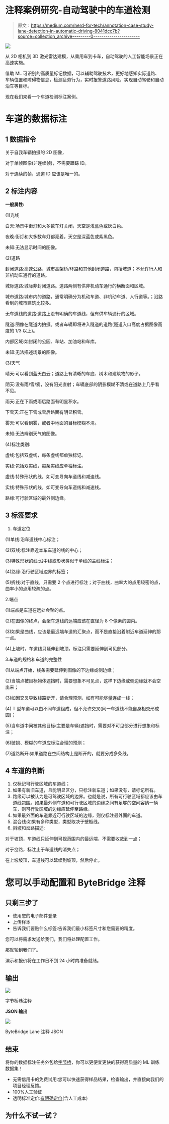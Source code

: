 # 注释案例研究-自动驾驶中的车道检测

> 原文：<https://medium.com/nerd-for-tech/annotation-case-study-lane-detection-in-automatic-driving-8041dcc7b?source=collection_archive---------0----------------------->

![](img/6b2b5c68a2174e803617c650c9955da8.png)

从 2D 相机到 3D 激光雷达建模，从乘用车到卡车，自动驾驶的人工智能场景正在高速实施。

借助 ML 可识别的高质量标记数据，可以辅助驾驶技术，更好地感知实际道路、车辆位置和障碍物信息，检测疲劳行为，实时报警道路风险，实现自动驾驶和自动泊车等目标。

现在我们来看一个车道检测标注案例。

# **车道的数据标注**

## **1 数据指令**

关于自我车辆拍摄的 2D 图像，

对于单帧图像(非连续帧)，不需要跟踪 ID。

对于连续的帧，通道 ID 应该是唯一的。

## **2 标注内容**

**一般属性:**

(1)光线

白天:场景中街灯和大多数车灯关闭，天空是浅蓝色或灰白色。

夜晚:街灯和大多数车灯都亮着，天空是深蓝色或紫黑色。

未知:无法显示时间的图像。

(2)道路

封闭道路:高速公路、城市高架桥/环路和其他封闭道路，包括坡道；不允许行人和非机动车通行的道路。

城际道路:城际非封闭道路。道路两侧有供非机动车通行的横断面和区域。

城市道路:城市内的道路，通常明确分为机动车道、非机动车道、人行道等。；沿路看到的城市建筑比较多。

无车道线的道路:道路上没有明确的车道线，但有供车辆通行的区域。

隧道:图像在隧道内拍摄。或者车辆即将进入隧道的道路(隧道入口高度占据图像高度的 1/3 以上)。

内部区域:如封闭的公园、车站、加油站和车库。

未知:无法描述场景的图像。

(3)天气

晴天:可以看到蓝天白云；道路上有清晰的车底、树木和建筑物的影子。

阴天:没有雨/雪/雾，没有阳光直射；车辆底部的阴影模糊不清或在道路上几乎看不见。

雨天:正在下雨或雨后路面有明显积水。

下雪天:正在下雪或雪后路面有明显积雪。

雾天:可以看到雾，或者中地面的目标模糊不清。

未知:无法辨别天气的图像。

(4)标注类别:

虚线:包括双虚线，每条虚线都单独标记。

实线:包括双实线，每条实线应单独标注。

虚线:特殊形状的线，如可变导向车道线和减速线。

实线:特殊形状的线，如可变导向车道线和减速线。

路缘:可行驶区域的最外侧边缘。

## 3 标签要求

1.  车道定位

(1)单线:沿车道线中心标注；

(2)双线:标注靠近本车车道的线的中心；

(3)特殊形状的线:沿中线或形状类似于单线的主线标注；

(4)路缘:沿行驶区域边界的标签；

(5)折线:对于直线，只需要 2 个点进行标注；对于曲线，曲率大的点用较密的点，曲率小的点用较疏的点。

2.端点

(1)端点是车道在远处会聚的点。

(2)在图像的终点，会聚车道线的远端应该在直径为 8 个像素的圆内。

(3)如果是曲线，应该是最远端车道的汇聚点，而不是直接沿着附近车道延伸的那一点。

(4)上坡时，车道线只延伸到坡顶，标注只需要延伸到可见部分。

3.车道的规格和车道的完整性

(1)从端点开始，线条需要延伸到图像的下边缘或侧边缘；

(2)当端点被目标物体遮挡时，需要想象不可见点，这样下边缘或侧边缘就不会空出来；

(3)如因交叉导致线路断开，请合理预测，如有可能尽量连成一线；

(4) T 型车道可以由不同车道组成，但不允许交叉(同一车道线不能自身相交形成圆)；

(5)当车道中间被其他目标(主要是车辆)遮挡时，需要对不可见部分进行想象和标注；

(6)破损、模糊的车道应标注合理的预测；

(7)道路断开:如果道路在空间结构上是断开的，就要分成多条线。

## 4 车道的判断

1.  仅标记可行驶区域的车道线；
2.  如果有新旧车道，且能明显区分，只标注新车道；如果没有，请标记所有。
3.  路缘可以被认为是可驾驶区域的边界。也就是说，所有可行驶区域都应该由车道线包围。如果最外侧车道和可行驶区域的边缘之间有足够的空间容纳一辆车，则可行驶区域的边缘应延伸至路缘。
4.  如果最外面的车道靠近可行驶区域的边缘，则仅标注最外面的车道。
5.  混合线:如果有多种类型，类型取决于壁橱线。
6.  斜坡和岔路描述:

对于坡顶，车道线只延伸到可视范围内的最远端，不需要收敛到一点；

对于岔路，标注止于车道线的消失点；

在上坡坡顶，车道线可以延续到坡顶，然后停止。

# 您可以手动配置和 ByteBridge 注释

## 只剩三步了

*   使用您的电子邮件登录
*   上传样本
*   告诉我们要贴什么标签:告诉我们最小标签尺寸和您需要的精度。

您可以将需求发送给我们，我们将处理配置工作。

那就轮到我们了。

演示和报价将在工作日不到 24 小时内准备就绪。

## 输出

![](img/0e99c3a1ee8413dd7d5dca06c5f0fa74.png)

字节桥巷注释

**JSON 输出**

![](img/5527bb728894a3f9671308297a212d56.png)

ByteBridge Lane 注释 JSON

## 结束

将你的数据标注任务外包给[字节桥](https://tinyurl.com/23a3an3h)，你可以更便宜更快的获得高质量的 ML 训练数据集！

*   无需信用卡的免费试用:您可以快速获得样品结果，检查输出，并直接向我们的项目经理反馈。
*   100%人工验证
*   透明标准定价:[有明确定价](https://www.bytebridge.io/#/?module=price)(含人工成本)

## 为什么不试一试？